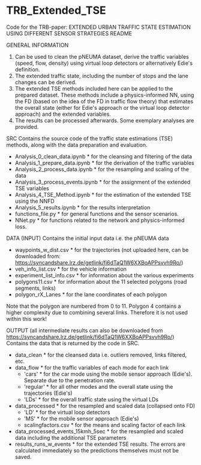 # TRB_Extended_TSE
Code for the TRB-paper: EXTENDED URBAN TRAFFIC STATE ESTIMATION USING DIFFERENT SENSOR STRATEGIES
README

GENERAL INFORMATION
1. Can be used to clean the pNEUMA dataset, derive the traffic variables (speed, flow, density) using virtual loop detectors or alternatively Edie's definition. 
2. The extended traffic state, including the number of stops and the lane changes can be derived.
2. The extended TSE methods included here can be applied to the prepared dataset. These methods include a physics-informed NN, using the FD (based on the idea of the FD in traffic flow theory) that estimates the overall state (either for Edie's approach or the virtual loop detector approach) and the extended variables. 
3. The results can be processed afterwards. Some exemplary analyses are provided.

SRC
Contains the source code of the traffic state estimations (TSE) methods, along with the data preparation and evaluation.
- Analysis_0_clean_data.ipynb * for the cleansing and filtering of the data
- Analysis_1_prepare_data.ipynb * for the derivation of the traffic variables
- Analysis_2_process_data.ipynb * for the resampling and scaling of the data
- Analysis_3_process_events.ipynb * for the assignment of the extended TSE variables
- Analysis_4_TSE_Method.ipynb * for the estimation of the extended TSE using the NNFD
- Analysis_5_results.ipynb * for the results interpretation
- functions_file.py * for general functions and the sensor scenarios.
- NNet.py * for functions related to the network and physics-informed loss.

DATA (INPUT)
Contains the initial input data i.e. the pNEUMA data
- waypoints_w_dist.csv * for the trajectories (not uploaded here, can be downloaded from: https://syncandshare.lrz.de/getlink/fi6dTaQ1W6XXBoAPPsvvh9Ro/)
- veh_info_list.csv * for the vehicle information
- experiment_list_info.csv * for information about the various experiments
- polygons11.csv * for information about the 11 selected polygons (road segments, links)
- polygon_rX_Lanes * for the lane coordinates of each polygon

Note that the polygon are numbered from 0 to 11. Polygon 4 contains a higher complexity due to combining several links. Therefore it is not used within this work!

OUTPUT (all intermediate results can also be downloaded from https://syncandshare.lrz.de/getlink/fi6dTaQ1W6XXBoAPPsvvh9Ro/)
Contains the data that is returned by the code in SRC. 
- data_clean * for the cleansed data i.e. outliers removed, links filtered, etc.
- data_flow * for the traffic variables of each mode for each link
	- 'cars' * for the car mode using the mobile sensor approach (Edie's). Separate due to the penetration rate.
	- 'regular' * for all other modes and the overall state using the trajectories (Edie's)
	- 'LDs' 	* for the overall traffic state using the virtual LDs
- data_processed * for the resampled and scaled data (collapsed onto FD)
	- 'LD' * for the virtual loop detectors
	- 'MS' * for the mobile sensor approach (Edie's)
	- scalingfactors.csv * for the means and scaling factor of each link
- data_processed_events_15kmh_5sec * for the resampled and scaled data including the additional TSE parameters
- results_runs_w_events * for the extended TSE results. The errors are calculated immediately so the predictions themselves must not be saved.


